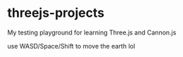 # threejs-projects

My testing playground for learning Three.js and Cannon.js

use WASD/Space/Shift to move the earth lol
